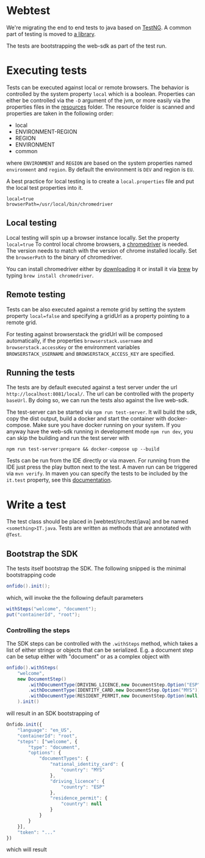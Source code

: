 # Webtest

We're migrating the end to end tests to java based on [TestNG](https://testng.org/doc/). A common part of testing is moved
to [a library](https://github.com/it-ony/webtest).

The tests are bootstrapping the web-sdk as part of the test run.

# Executing tests

Tests can be executed against local or remote browsers. The behavior is controlled by the system property `local` which is a boolean. Properties can
either be controlled via the `-D` argument of the jvm, or more easily via the properties files in the [resources](/test/webtest/src/test/resources)
folder. The resource folder is scanned and properties are taken in the following order:

* local
* ENVIRONMENT-REGION
* REGION
* ENVIRONMENT
* common

where `ENVIRONMENT` and `REGION` are based on the system properties named `environment` and `region`. By default the environment is `DEV` and region
is `EU`.

A best practice for local testing is to create a `local.properties` file and put the local test properties into it.

```properties
local=true
browserPath=/usr/local/bin/chromedriver
```

## Local testing

Local testing will spin up a browser instance locally. Set the property `local=true` To control local chrome browsers, a
[chromedriver](https://chromedriver.chromium.org/) is needed. The version needs to match with the version of chrome installed locally. Set
the `browserPath` to the binary of chromedriver.

You can install chromedriver either by [downloading](https://chromedriver.chromium.org/downloads) it or install it via
[brew](https://brew.sh/) by typing `brew install chromedriver`.

## Remote testing

Tests can be also executed against a remote grid by setting the system property `local=false` and specifying a gridUrl as a property pointing to a
remote grid.

For testing against browserstack the gridUrl will be composed automatically, if the properties `browserstack.username`
and `browserstack.accessKey` or the environment variables `BROWSERSTACK_USERNAME` and `BROWSERSTACK_ACCESS_KEY` are specified.

## Running the tests

The tests are by default executed against a test server under the url `http://localhost:8081/local/`. The url can be controlled with the
property `baseUrl`. By doing so, we can run the tests also against the live web-sdk.

The test-server can be started via `npm run test-server`. It will build the sdk, copy the dist output, build a docker and start the container with
docker-compose. Make sure you have docker running on your system. If you anyway have the web-sdk running in development mode `npm run dev`, you can
skip the building and run the test server with

```shell
npm run test-server:prepare && docker-compose up --build
```

Tests can be run from the IDE directly or via maven. For running from the IDE just press the play button next to the test. A maven run can be
triggered via `mvn verify`. In maven you can specify the tests to be included by the `it.test`
property, see this [documentation](https://maven.apache.org/surefire/maven-failsafe-plugin/examples/single-test.html).

# Write a test

The test class should be placed in [webtest/src/test/java] and be named `<something>IT.java`. Tests are written as methods that are annotated
with `@Test`.

## Bootstrap the SDK

The tests itself bootstrap the SDK. The following snipped is the minimal bootstrapping code

```java
onfido().init();
```

which, will invoke the the following default parameters

```java
withSteps("welcome", "document");
put("containerId", "root"); 
```

### Controlling the steps

The SDK steps can be controlled with the `.withSteps` method, which takes a list of either strings or objects that can be serialized. E.g. a document
step can be setup either with "document" or as a complex object with

```java
onfido().withSteps(
    "welcome",
    new DocumentStep()
        .withDocumentType(DRIVING_LICENCE,new DocumentStep.Option("ESP"))
        .withDocumentType(IDENTITY_CARD,new DocumentStep.Option("MYS"))
        .withDocumentType(RESIDENT_PERMIT,new DocumentStep.Option(null))
    ).init()
``` 

will result in an SDK bootstrapping of

```js
Onfido.init({
    "language": "en_US",
    "containerId": "root",
    "steps": ["welcome", {
        "type": "document",
        "options": {
            "documentTypes": {
                "national_identity_card": {
                    "country": "MYS"
                },
                "driving_licence": {
                    "country": "ESP"
                },
                "residence_permit": {
                    "country": null
                }
            }
        }
    }],
    "token": "..."
})
```

which will result 
